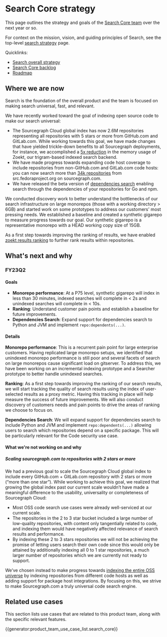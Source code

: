 # Search Core strategy

This page outlines the strategy and goals of the [Search Core team](../../../departments/engineering/teams/search/core.md) over the next year or so.

For context on the mission, vision, and guiding principles of Search, see the top-level [search strategy](index.md) page.

Quicklinks:

- [Search overall strategy](../index.md)
- [Search Core backlog](https://github.com/sourcegraph/sourcegraph/issues?q=is%3Aopen+is%3Aissue+label%3Ateam%2Fsearch-core)
- [Roadmap](https://github.com/orgs/sourcegraph/projects/214/views/21?filterQuery=quarter%3A%22FY23+Q2%22+owning-team%3A%22Search+core%22+)

## Where we are now

Search is the foundation of the overall product and the team is focused on making search universal, fast, and relevant.

We have recently worked toward the goal of indexing open source code to make our search universal:

- The Sourcegraph Cloud global index has now 2.6M repositories representing all repositories with 5 stars or more from GitHub.com and GitLab.com. While working towards this goal, we have made changes that have yielded trickle-down benefits to all Sourcegraph deployments, for instance, we accomplished a [5x reduction](https://about.sourcegraph.com/blog/zoekt-memory-optimizations-for-sourcegraph-cloud/) in the memory usage of Zoekt, our trigram-based indexed search backend.
- We have made progress towards expanding code host coverage to include repositories from non-GitHub.com and GitLab.com code hosts: you can now search more than [34k repositories](https://sourcegraph.com/search?q=context:global+r:%5Esrc%5C.fedoraproject%5C.org/+type:repo+count:all&patternType=literal) from src.fedoraproject.org on sourcegraph.com.
- We have released the beta version of [dependencies search](https://docs.sourcegraph.com/code_search/how-to/dependencies_search) enabling search through the dependencies of your repositories for Go and npm.

We conducted discovery work to better understand the bottlenecks of our search infrastructure on large monorepos (those with a working directory > 6GB) and started work on some prototypes to address our customers' most pressing needs. We established a baseline and created a synthetic gigarepo to measure progress towards our goal. Our synthetic gigarepo is a representative monorepo with a HEAD working copy size of 15GB.

As a first step towards improving the ranking of results, we have enabled [zoekt results ranking](https://docs.sourcegraph.com/dev/background-information/architecture/indexed-ranking#result-ranking) to further rank results within repositories.

## What's next and why

### FY23Q2

#### Goals

- **Monorepo performance**: At a P75 level, synthetic gigarepo will index in less than 30 minutes, indexed searches will complete in < 2s and unindexed searches will complete in < 10s.
- **Ranking**: Understand customer pain points and establish a baseline for future improvements.
- **Dependencies Search**: Expand support for dependencies search to Python and JVM and implement `repo:dependents(...)`.

#### Details

**Monorepo performance**: This is a recurrent pain point for large enterprise customers. Having replicated large monorepo setups, we identified that unindexed monorepo performance is still poor and several facets of search on large monorepos cause significant load on gitserver. To address this, we have been working on an incremental indexing prototype and a Searcher prototype to better handle unindexed searches.

**Ranking**: As a first step towards improving the ranking of our search results, we will start tracking the quality of search results using the index of user-selected results as a proxy metric. Having this tracking in place will help measure the success of future improvements. We will also conduct discovery of customers needs and pain points to drive the areas of ranking we choose to focus on.

**Dependencies Search**: We will expand support for dependencies search to include Python and JVM and implement `repo:dependents(...)` allowing users to search which repositories depend on a specific package. This will be particularly relevant for the Code security use case.

#### What we're not working on and why

##### Scaling sourcegraph.com to repositories with 2 stars or more

We had a previous goal to scale the Sourcegraph Cloud global index to include every GitHub.com + GitLab.com repository with 2 stars or more (“more than one star”). While working to achieve this goal, we realized that growing the global index past our current scale wouldn’t have made a meaningful difference to the usability, universality or completeness of Sourcegraph Cloud:

- Most OSS code search use cases were already well-serviced at our current scale.
- The repositories in the 2 to 3 star bucket included a large number of low-quality repositories, with content only tangentially related to code, and indexing them would have negatively affected relevance of search results and performance.
- By indexing these 2 to 3 stars repositories we will not be achieving the promise of letting users search their own code since this would only be attained by additionally indexing all 0 to 1 star repositories, a much larger number of repositories which we are currently not ready to support.

We’ve chosen instead to make progress towards [indexing the entire OSS universe](https://about.sourcegraph.com/blog/why-index-the-oss-universe/) by indexing repositories from different code hosts as well as adding support for package host integrations. By focusing on this, we strive to make Sourcegraph.com a truly universal code search engine.

## Related use cases

This section lists use cases that are related to this product team, along with the specific relevant features.

{{generator:product_team_use_case_list.search_core}}

